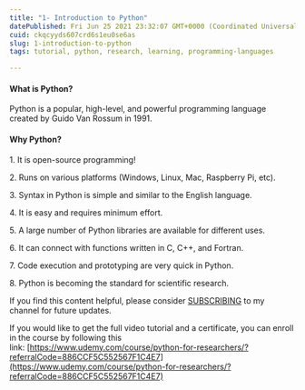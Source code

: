 ```yaml
---
title: "1- Introduction to Python"
datePublished: Fri Jun 25 2021 23:32:07 GMT+0000 (Coordinated Universal Time)
cuid: ckqcyyds607crd6s1eu0se6as
slug: 1-introduction-to-python
tags: tutorial, python, research, learning, programming-languages

---
```


#### What is Python?

Python is a popular, high-level, and powerful programming language created by Guido Van Rossum in 1991.

#### Why Python?

1\. It is open-source programming!   

2\. Runs on various platforms (Windows, Linux, Mac, Raspberry Pi, etc).

3\. Syntax in Python is simple and similar to the English language.

4\. It is easy and requires minimum effort. 

5\. A large number of Python libraries are available for different uses.

6\. It can connect with functions written in C, C++, and Fortran. 

7\. Code execution and prototyping are very quick in Python.

8\. Python is becoming the standard for scientific research.

If you find this content helpful, please consider [SUBSCRIBING](https://www.youtube.com/channel/UCpbWlHEqBSnJb6i4UemXQpA) to my channel for future updates.

If you would like to get the full video tutorial and a certificate, you can enroll in the course by following this link: [https://www.udemy.com/course/python-for-researchers/?referralCode=886CCF5C552567F1C4E7](https://www.udemy.com/course/python-for-researchers/?referralCode=886CCF5C552567F1C4E7)